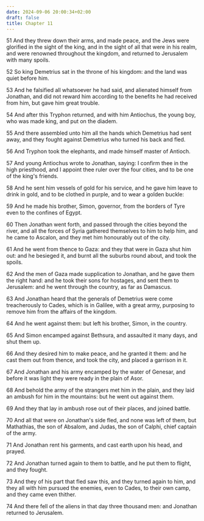 ```yaml
---
date: 2024-09-06 20:00:34+02:00
draft: false
title: Chapter 11
---
```




51 And they threw down their arms, and made peace, and the Jews were glorified in the sight of the king, and in the sight of all that were in his realm, and were renowned throughout the kingdom, and returned to Jerusalem with many spoils.

52 So king Demetrius sat in the throne of his kingdom: and the land was quiet before him.

53 And he falsified all whatsoever he had said, and alienated himself from Jonathan, and did not reward him according to the benefits he had received from him, but gave him great trouble.

54 And after this Tryphon returned, and with him Antiochus, the young boy, who was made king, and put on the diadem.

55 And there assembled unto him all the hands which Demetrius had sent away, and they fought against Demetrius who turned his back and fled.

56 And Tryphon took the elephants, and made himself master of Antioch.

57 And young Antiochus wrote to Jonathan, saying: I confirm thee in the high priesthood, and I appoint thee ruler over the four cities, and to be one of the king's friends.

58 And he sent him vessels of gold for his service, and he gave him leave to drink in gold, and to be clothed in purple, and to wear a golden buckle:

59 And he made his brother, Simon, governor, from the borders of Tyre even to the confines of Egypt.

60 Then Jonathan went forth, and passed through the cities beyond the river, and all the forces of Syria gathered themselves to him to help him, and he came to Ascalon, and they met him honourably out of the city.

61 And he went from thence to Gaza: and they that were in Gaza shut him out: and he besieged it, and burnt all the suburbs round about, and took the spoils.

62 And the men of Gaza made supplication to Jonathan, and he gave them the right hand: and he took their sons for hostages, and sent them to Jerusalem: and he went through the country, as far as Damascus.

63 And Jonathan heard that the generals of Demetrius were come treacherously to Cades, which is in Galilee, with a great army, purposing to remove him from the affairs of the kingdom.

64 And he went against them: but left his brother, Simon, in the country.

65 And Simon encamped against Bethsura, and assaulted it many days, and shut them up.

66 And they desired him to make peace, and he granted it them: and he cast them out from thence, and took the city, and placed a garrison in it.

67 And Jonathan and his army encamped by the water of Genesar, and before it was light they were ready in the plain of Asor.

68 And behold the army of the strangers met him in the plain, and they laid an ambush for him in the mountains: but he went out against them.

69 And they that lay in ambush rose out of their places, and joined battle.

70 And all that were on Jonathan's side fled, and none was left of them, but Mathathias, the son of Absalom, and Judas, the son of Calphi, chief captain of the army.

71 And Jonathan rent his garments, and cast earth upon his head, and prayed.

72 And Jonathan turned again to them to battle, and he put them to flight, and they fought.

73 And they of his part that fled saw this, and they turned again to him, and they all with him pursued the enemies, even to Cades, to their own camp, and they came even thither.

74 And there fell of the aliens in that day three thousand men: and Jonathan returned to Jerusalem.

